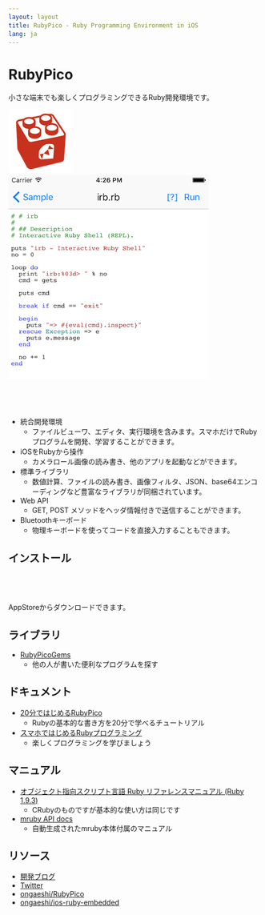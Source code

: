 ```yaml
---
layout: layout
title: RubyPico - Ruby Programming Environment in iOS
lang: ja
---
```

# RubyPico

小さな端末でも楽しくプログラミングできるRuby開発環境です。

![rubypico_icon](/images/rubypico_icon.png)
![rubypico_ss](/images/rubypico_ss.png)

<a href="https://geo.itunes.apple.com/us/app/rubypico/id1042498865?mt=8" style="display:inline-block;overflow:hidden;background:url(http://linkmaker.itunes.apple.com/images/badges/en-us/badge_appstore-lrg.svg) no-repeat;width:165px;height:40px;"></a>

- 統合開発環境
  - ファイルビューワ、エディタ、実行環境を含みます。スマホだけでRubyプログラムを開発、学習することができます。
- iOSをRubyから操作
  - カメラロール画像の読み書き、他のアプリを起動などができます。
- 標準ライブラリ
  - 数値計算、ファイルの読み書き、画像フィルタ、JSON、base64エンコーディングなど豊富なライブラリが同梱されています。
- Web API
  - GET, POST メソッドをヘッダ情報付きで送信することができます。
- Bluetoothキーボード
  - 物理キーボードを使ってコードを直接入力することもできます。

## インストール
<a href="https://geo.itunes.apple.com/us/app/rubypico/id1042498865?mt=8" style="display:inline-block;overflow:hidden;background:url(http://linkmaker.itunes.apple.com/images/badges/en-us/badge_appstore-lrg.svg) no-repeat;width:165px;height:40px;"></a>

AppStoreからダウンロードできます。

## ライブラリ
- [RubyPicoGems](https://github.com/rubypico/RubyPicoGems)
  - 他の人が書いた便利なプログラムを探す

## ドキュメント
- [20分ではじめるRubyPico](./doc/quickstart)
  - Rubyの基本的な書き方を20分で学べるチュートリアル
- [スマホではじめるRubyプログラミング](./doc/sumaho_de_ruby)
  - 楽しくプログラミングを学びましょう

## マニュアル
- [オブジェクト指向スクリプト言語 Ruby リファレンスマニュアル (Ruby 1.9.3)](http://docs.ruby-lang.org/ja/1.9.3/doc/index.html)
  - CRubyのものですが基本的な使い方は同じです
- [mruby API docs](http://mruby.org/docs/api)
  - 自動生成されたmruby本体付属のマニュアル

## リソース
- [開発ブログ](http://ongaeshi.hatenablog.com/archive/category/rubypico)
- [Twitter](https://twitter.com/ongaeshi)
- [ongaeshi/RubyPico](https://github.com/ongaeshi/RubyPico)
- [ongaeshi/ios-ruby-embedded](https://github.com/ongaeshi/ios-ruby-embedded)
